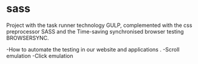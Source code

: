 # sass
Project with the  task runner technology GULP, complemented with the css preprocessor  SASS and the Time-saving synchronised browser testing BROWSERSYNC. 

-How to automate the testing in our website and applications .
-Scroll emulation
-Click emulation
  